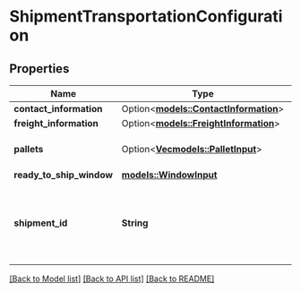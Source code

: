 # ShipmentTransportationConfiguration

## Properties

Name | Type | Description | Notes
------------ | ------------- | ------------- | -------------
**contact_information** | Option<[**models::ContactInformation**](ContactInformation.md)> |  | [optional]
**freight_information** | Option<[**models::FreightInformation**](FreightInformation.md)> |  | [optional]
**pallets** | Option<[**Vec<models::PalletInput>**](PalletInput.md)> | List of pallet configuration inputs. | [optional]
**ready_to_ship_window** | [**models::WindowInput**](WindowInput.md) |  | 
**shipment_id** | **String** | Identifier of a shipment. A shipment contains the boxes and units being inbounded. | 

[[Back to Model list]](../README.md#documentation-for-models) [[Back to API list]](../README.md#documentation-for-api-endpoints) [[Back to README]](../README.md)


